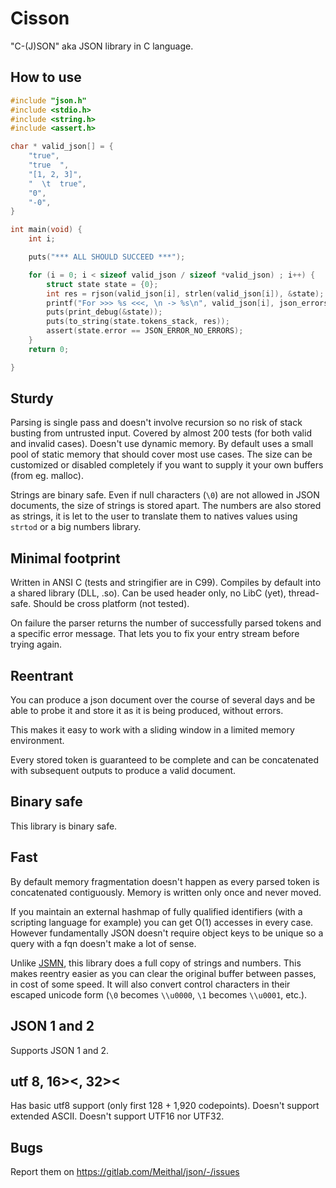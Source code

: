 # Cisson
"C-(J)SON" aka JSON library in C language.


## How to use
```C
#include "json.h"
#include <stdio.h>
#include <string.h>
#include <assert.h>

char * valid_json[] = {
    "true",
    "true  ",
    "[1, 2, 3]",
    "  \t  true",
    "0",
    "-0",
}

int main(void) {
    int i;

    puts("*** ALL SHOULD SUCCEED ***");

    for (i = 0; i < sizeof valid_json / sizeof *valid_json) ; i++) {
        struct state state = {0};
        int res = rjson(valid_json[i], strlen(valid_json[i]), &state);
        printf("For >>> %s <<<, \n -> %s\n", valid_json[i], json_errors[state.error]);
        puts(print_debug(&state));
        puts(to_string(state.tokens_stack, res));
        assert(state.error == JSON_ERROR_NO_ERRORS);
    }
    return 0;

}

```


## Sturdy
Parsing is single pass and doesn't involve recursion so no risk of 
stack busting from untrusted input. 
Covered by almost 200 tests (for both valid and invalid cases). 
Doesn't use dynamic memory.
By default uses a small pool of static memory that should 
cover most use cases. The size can be customized or disabled completely 
if you want to supply it your own buffers (from eg. malloc).

Strings are binary safe. Even if null characters (`\0`) are not allowed
in JSON documents, the size of strings is stored apart. The numbers are also
 stored as strings, it is let to the user to translate them
 to natives values using `strtod` or a big numbers library.


## Minimal footprint
Written in ANSI C (tests and stringifier are in C99). 
Compiles by default into a shared library (DLL, .so). Can be used 
header only, no LibC (yet), thread-safe. Should be cross platform
(not tested).

On failure the parser returns the number of successfully parsed tokens
and a specific error message. That lets you to fix your entry stream
before trying again.


## Reentrant
You can produce a json document over the course of several days
and be able to probe it and store it as it is being produced, without errors.

This makes it easy to work with a sliding window in a limited memory
environment.

Every stored token is guaranteed to be complete and can be concatenated 
with subsequent outputs to produce a valid document.


## Binary safe
This library is binary safe.


## Fast
By default memory fragmentation doesn't happen as every parsed token
is concatenated contiguously. Memory is written only once and never
 moved.

If you maintain an external hashmap of fully qualified identifiers 
 (with a scripting language for example) you can get 
 O(1) accesses in every case. However fundamentally JSON doesn't 
 require object keys to be unique so a query with a fqn doesn't 
 make a lot of sense.

Unlike [JSMN](https://github.com/zserge/jsmn), this library does a full 
copy of strings and numbers.
This makes reentry easier as you can clear the original buffer
between passes, in cost of some speed. 
It will also convert control characters in their escaped 
unicode form (`\0` becomes `\\u0000`, `\1` becomes `\\u0001`, etc.).


## JSON 1 and 2
Supports JSON 1 and 2.


## utf 8, 16><, 32><
Has basic utf8 support (only first 128 + 1,920 codepoints).
Doesn't support extended ASCII. Doesn't support UTF16 nor UTF32.


## Bugs
Report them on https://gitlab.com/Meithal/json/-/issues
